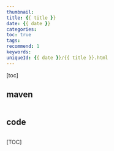 ```yaml
---
thumbnail:
title: {{ title }}
date: {{ date }}
categories: 
toc: true
tags:
recommend: 1
keywords:
uniqueId: {{ date }}/{{ title }}.html
---
```






[toc]

## maven

```xml

```



## code

```java

```

[TOC]

<!--more-->